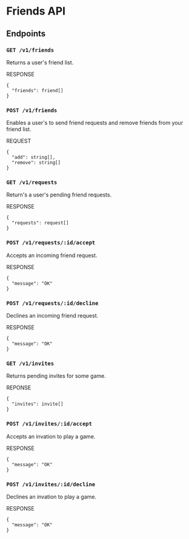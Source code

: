 # Friends API


## Endpoints


### `GET /v1/friends`

Returns a user's friend list.

RESPONSE
```
{
  "friends": friend[]
}
```

### `POST /v1/friends`

Enables a user's to send friend requests and remove friends from your friend list. 

REQUEST
```
{
  "add": string[],
  "remove": string[]
}
```

### `GET /v1/requests`

Return's a user's pending friend requests.

RESPONSE
```
{
  "requests": request[] 
}
```

### `POST /v1/requests/:id/accept`

Accepts an incoming friend request.

RESPONSE
```
{
  "message": "OK"
}
```

### `POST /v1/requests/:id/decline`

Declines an incoming friend request. 

RESPONSE
```
{
  "message": "OK"
}
```

### `GET /v1/invites`

Returns pending invites for some game. 

REPONSE
```
{
  "invites": invite[]
}
```

### `POST /v1/invites/:id/accept`

Accepts an invation to play a game. 

RESPONSE
```
{
  "message": "OK"
}
```


### `POST /v1/invites/:id/decline`

Declines an invation to play a game. 

RESPONSE
```
{
  "message": "OK"
}
```



